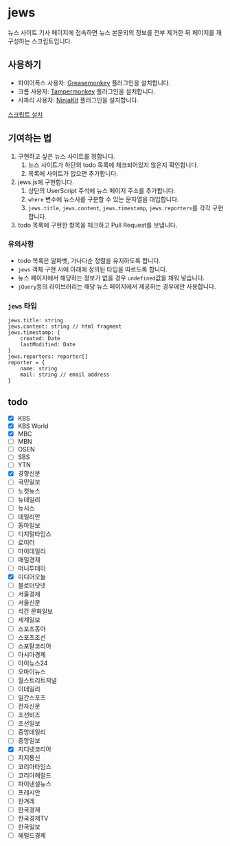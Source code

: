 # jews

뉴스 사이트 기사 페이지에 접속하면 뉴스 본문외의 정보를 전부 제거한 뒤 페이지를 재구성하는 스크립트입니다.


## 사용하기

* 파이어폭스 사용자: [Greasemonkey](https://addons.mozilla.org/ko/firefox/addon/greasemonkey/) 플러그인을 설치합니다.
* 크롬 사용자: [Tampermonkey](https://chrome.google.com/webstore/detail/tampermonkey/dhdgffkkebhmkfjojejmpbldmpobfkfo) 플러그인을 설치합니다.
* 사파리 사용자: [NinjaKit](https://github.com/os0x/NinjaKit) 플러그인을 설치합니다.

[스크립트 설치](https://raw.githubusercontent.com/disjukr/jews/master/jews.js)


## 기여하는 법

1. 구현하고 싶은 뉴스 사이트를 정합니다.
    1. 뉴스 사이트가 하단의 todo 목록에 체크되어있지 않은지 확인합니다.
    2. 목록에 사이트가 없으면 추가합니다.
2. jews.js에 구현합니다.
    1. 상단의 UserScript 주석에 뉴스 페이지 주소를 추가합니다.
    2. `where` 변수에 뉴스사를 구분할 수 있는 문자열을 대입합니다.
    3. `jews.title`, `jews.content`, `jews.timestamp`, `jews.reporters`를 각각 구현합니다.
3. todo 목록에 구현한 항목을 체크하고 Pull Request를 보냅니다.

### 유의사항

* todo 목록은 알파벳, 가나다순 정렬을 유지하도록 합니다.
* `jews` 객체 구현 시에 아래에 정의된 타입을 따르도록 합니다.
* 뉴스 페이지에서 해당하는 정보가 없을 경우 `undefined`값을 채워 넣습니다.
* `jQuery`등의 라이브러리는 해당 뉴스 페이지에서 제공하는 경우에만 사용합니다.

### `jews` 타입

```
jews.title: string
jews.content: string // html fragment
jews.timestamp: {
    created: Date
    lastModified: Date
}
jews.reporters: reporter[]
reporter = {
    name: string
    mail: string // email address
}
```


## todo

* [x] KBS
* [x] KBS World
* [x] MBC
* [ ] MBN
* [ ] OSEN
* [ ] SBS
* [ ] YTN
* [x] 경향신문
* [ ] 국민일보
* [ ] 노컷뉴스
* [ ] 뉴데일리
* [ ] 뉴시스
* [ ] 데일리안
* [ ] 동아일보
* [ ] 디지털타임스
* [ ] 로이터
* [ ] 마이데일리
* [ ] 매일경제
* [ ] 머니투데이
* [x] 미디어오늘
* [ ] 블로터닷넷
* [ ] 서울경제
* [ ] 서울신문
* [ ] 석간 문화일보
* [ ] 세계일보
* [ ] 스포츠동아
* [ ] 스포츠조선
* [ ] 스포탈코리아
* [ ] 아시아경제
* [ ] 아이뉴스24
* [ ] 오마이뉴스
* [ ] 월스트리트저널
* [ ] 이데일리
* [ ] 일간스포츠
* [ ] 전자신문
* [ ] 조선비즈
* [ ] 조선일보
* [ ] 중앙데일리
* [ ] 중앙일보
* [x] 지디넷코리아
* [ ] 지지통신
* [ ] 코리아타임스
* [ ] 코리아헤럴드
* [ ] 파이낸셜뉴스
* [ ] 프레시안
* [ ] 한겨레
* [ ] 한국경제
* [ ] 한국경제TV
* [ ] 한국일보
* [ ] 헤럴드경제
